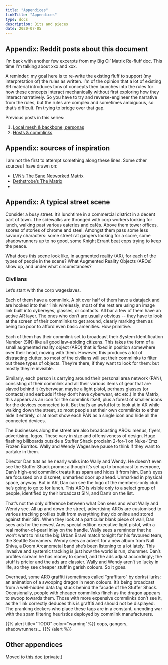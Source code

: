 ```yaml
---
title: "Appendices"
linkTitle: "Appendices"
type: docs
description: Bits and pieces
date: 2020-07-05
---
```

## Appendix: Reddit posts about this document

I’m back with another few excerpts from my Big Ol’ Matrix Re-fluff doc. This time I'm talking about xxx and xxx.

A reminder: my goal here is to re-write the existing fluff to support (my interpretation of) the rules as written. I’m of the opinion that a lot of existing SR material introduces tons of concepts then launches into the rules for how these concepts interact mechanically without first exploring how they interact narratively. So you have to try and reverse-engineer the narrative from the rules, but the rules are complex and sometimes ambiguous, so that’s difficult. I’m trying to bridge over that gap.

Previous posts in this series:

1. [Local mesh & backbone; personas]([https://www.reddit.com/r/Shadowrun/comments/helqt5/matrix_fluff/](https://www.reddit.com/r/Shadowrun/comments/helqt5/matrix_fluff/))
2. [Hosts & commlinks](https://www.reddit.com/r/Shadowrun/comments/hf3dwz/matrix_refluff_hosts_and_commlinks/)


## Appendix: sources of inspiration

I am not the first to attempt something along these lines. Some other sources I have drawn on:

*   [LVN’s The Sane Networked Matrix](https://old.reddit.com/r/Shadowrun/comments/bwwlvb/the_sane_networked_matrix/)
*   [Dethstrobe’s The Matrix](https://docs.google.com/document/d/18__Y0385UauDbH2KPx-YxmDWu96QQV-OU_O1bppsdas/edit#heading=h.thqp862ye4k5)
*   

## Appendix: A typical street scene

Consider a busy street. It’s lunchtime in a commercial district in a decent part of town. The sidewalks are thronged with corp workers looking for lunch, walking past various eateries and cafés. Above them tower offices, scores of stories of chrome and steel. Amongst them pass some less savoury characters: some street rat gangers looking for a score, some shadowrunners up to no good, some Knight Errant beat cops trying to keep the peace. 

What does this scene look like, in augmented reality (AR), for each of the types of people in the scene? What Augmented Reality Objects (AROs) show up, and under what circumstances?


### Civilians 

Let’s start with the corp wageslaves. 

Each of them have a commlink. A bit over half of them have a datajack and are hooked into their ‘link wirelessly; most of the rest are using an image link built into cybereyes, glasses, or contacts. All bar a few of them have an active AR layer. The ones who don’t are usually obvious -- they have to look at the screen of their commlinks to get around, clearly marking them as being too poor to afford even basic amenities. How primitive. 

Each of them has their commlink set to broadcast their System Identification Number (SIN) like all good law-abiding citizens. This takes the form of a small augmented reality object (ARO) that is fixed in position somewhere over their head, moving with them. However, this produces a lot of distracting clutter, so most of the civilians will set their commlinks to filter out these types of objects. They’re there, if they want to look for them: but mostly they’re invisible. 

Similarly, each person is carrying around their personal area network (PAN), consisting of their commlink and all their various items of gear that are slaved behind it (cyberwear, maybe a light pistol, perhaps glasses (or contacts) and earbuds if they don’t have cyberwear, etc etc.) In the Matrix, this appears as an icon for the commlink itself, plus a forest of smaller icons for the devices connected to it. But that’s an awful lot to look at in AR while walking down the street, so most people set their own commlinks to either hide it entirely, or at most show each PAN as a single icon and hide all the connected devices.

The businesses along the street are also broadcasting AROs: menus, flyers, advertising, logos. These vary in size and offensiveness of design. Huge flashing billboards outside a Stuffer Shack proclaim 2-for-1 on Nuke-’Emz Frozen Burritos. Wally and Wendy Wageslave pause to think if they want to partake in them.

Director Dan tuts as he nearly walks into Wally and Wendy. He doesn’t even see the Stuffer Shack promo; although it’s set up to broadcast to everyone, Dan’s high-end commlink treats it as spam and hides it from him. Dan’s eyes are focussed on a discreet, unmarked door up ahead. Unmarked in physical space, anyway. But in AR, Dan can see the logo of the members-only club he’s going to go to for lunch.  This ARO is visible only to a select group of people, identified by their broadcast SIN, and Dan’s on the list.

That’s not the only difference between what Dan sees and what Wally and Wendy see. All up and down the street, advertising AROs are customised to various tracking profiles built from everything they do online and stored against their SIN. When they look at a particular blank piece of wall, Dan sees ads for the newest Ares special edition executive light pistol, with a real mother-of-pearl inlay on the handle. Wally sees a reminder that he won’t want to miss the big Urban Brawl match tonight for his favoured team, the Seattle Screamers. Wendy sees an advert for a new album from Null Shiva, a Doom Arcanometal band she’s been listening to a lot lately. This invasive and systemic tracking is just how the world is run, chummer. Dan’s profiles scream he has money to spend, and the ads adjust accordingly; the stuff is pricier and the ads are classier. Wally and Wendy aren’t so lucky in life, so they see cheaper stuff in garish colours. So it goes.

Overhead, some ARO graffiti (sometimes called “graffitaro” by dorks) lurks; an animation of a swooping dragon in neon colours. It’s being broadcast from a well-hidden data tag stuck behind the facade of the Stuffer Shack. Occasionally, people with cheaper commlinks flinch as the dragon appears to swoop towards them. Those with more expensive commlinks don’t see it, as the ‘link correctly deduces this is graffiti and should not be displayed. The pranking deckers who place these tags are in a constant, unending war with the spam filtering heuristics deployed by commlink manufacturers. 

{{% alert title="TODO" color="warning"%}}
cops, gangers, shadowrunners...
{{% /alert %}}

## Other appendices

Moved to [this doc](https://docs.google.com/document/d/1M8aJSLXBdzviLi_owBaZar1o4-hVrvb8mkQQs2jjqG4) (private.)

